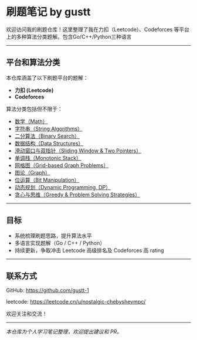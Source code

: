 # 刷题笔记 by gustt

欢迎访问我的刷题仓库！这里整理了我在力扣（Leetcode）、Codeforces 等平台上的多种算法分类题解。包含Go/C++/Python三种语言

---

##  平台和算法分类

本仓库涵盖了以下刷题平台的题解：

- **力扣 (Leetcode)**
- **Codeforces**

算法分类包括但不限于：


- [数学（Math）](./math/README.md)
- [字符串（String Algorithms）](./string/README.md)
- [二分算法（Binary Search）](./binary-search/README.md)
- [数据结构（Data Structures）](./data-structure/README.md)
- [滑动窗口与双指针（Sliding Window & Two Pointers）](./sliding-window/README.md)
- [单调栈（Monotonic Stack）](./monotonic-stack/README.md)
- [网格图（Grid-based Graph Problems）](./grid/README.md)
- [图论（Graph）](./graph/README.md)
- [位运算（Bit Manipulation）](./bit/README.md)
- [动态规划（Dynamic Programming, DP）](./dp/README.md)
- [贪心与思维（Greedy & Problem Solving Strategies）](./greedy/README.md)


---
##  目标

- 系统梳理刷题思路，提升算法水平  
- 多语言实现题解（Go / C++ / Python）  
- 持续更新，争取冲击 Leetcode 高级排名及 Codeforces 高 rating


---

##  联系方式

GitHub: https://github.com/gustt-1

leetcode: https://leetcode.cn/u/nostalgic-chebyshevmpc/

欢迎关注和交流！

---

*本仓库为个人学习笔记整理，欢迎提出建议和 PR。*
